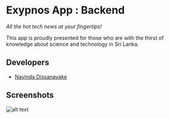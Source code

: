 # Exypnos App : Backend
*All the hot tech news at your fingertips!*

This app is proudly presented for those who are with the thirst of knowledge about science and technology in Sri Lanka. 

## Developers
- [Navinda Dissanayake](http://www.navinda.xyz)

## Screenshots
![alt text](https://i.imgur.com/ZZBp62W.png)
